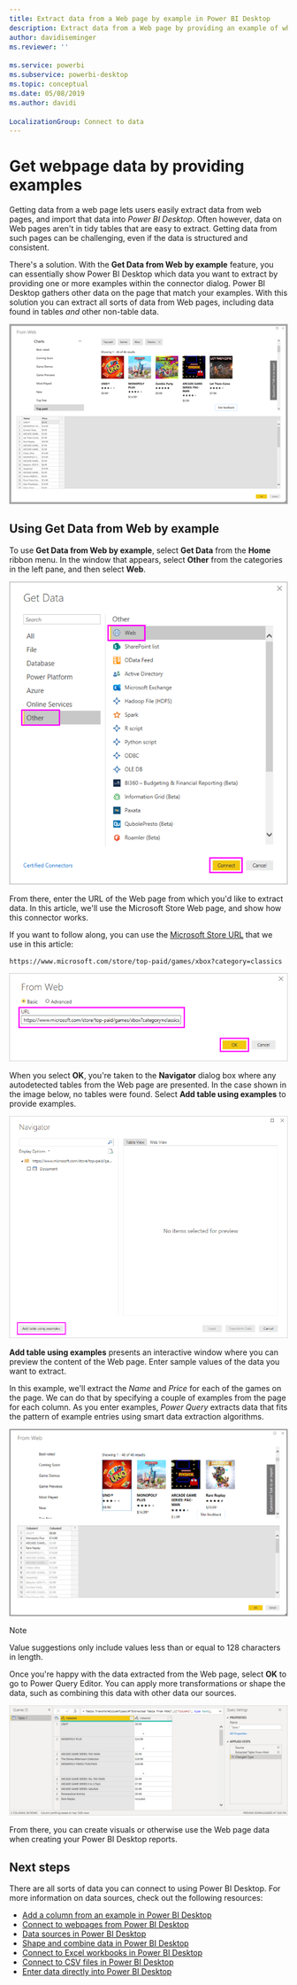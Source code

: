 ```yaml
---
title: Extract data from a Web page by example in Power BI Desktop
description: Extract data from a Web page by providing an example of what you want to pull
author: davidiseminger
ms.reviewer: ''

ms.service: powerbi
ms.subservice: powerbi-desktop
ms.topic: conceptual
ms.date: 05/08/2019
ms.author: davidi

LocalizationGroup: Connect to data
---
```

# Get webpage data by providing examples

Getting data from a web page lets users easily extract data from web pages, and import that data into *Power BI Desktop*. Often however, data on Web pages aren't in tidy tables that are easy to extract. Getting data from such pages can be challenging, even if the data is structured and consistent.

There's a solution. With the **Get Data from Web by example** feature, you can essentially show Power BI Desktop which data you want to extract by providing one or more examples within the connector dialog. Power BI Desktop gathers other data on the page that match your examples. With this solution you can extract all sorts of data from Web pages, including  data found in tables *and* other non-table data.

![Get data from web by example](media/desktop-connect-to-web-by-example/web-by-example_01.png)

## Using Get Data from Web by example

To use **Get Data from Web by example**, select **Get Data** from the **Home** ribbon menu. In the window that appears, select **Other** from the categories in the left pane, and then select **Web**.

![select Web from Get Data](media/desktop-connect-to-web-by-example/web-by-example_03.png)

From there, enter the URL of the Web page from which you'd like to extract data. In this article, we'll use the Microsoft Store Web page, and show how this connector works.

If you want to follow along, you can use the [Microsoft Store URL](https://www.microsoft.com/store/top-paid/games/xbox?category=classics) that we use in this article:

    https://www.microsoft.com/store/top-paid/games/xbox?category=classics

![Web dialog](media/desktop-connect-to-web-by-example/web-by-example_04.png)

When you select **OK**, you're taken to the **Navigator** dialog box where any autodetected tables from the Web page are presented. In the case shown in the image below, no tables were found. Select **Add table using examples** to provide examples.

![Navigator window](media/desktop-connect-to-web-by-example/web-by-example_05.png)

**Add table using examples** presents an interactive window where you can preview the content of the Web page. Enter sample values of the data you want to extract.

In this example, we'll extract the *Name* and *Price* for each of the games on the page. We can do that by specifying a couple of examples from the page for each column. As you enter examples, *Power Query* extracts data that fits the pattern of example entries using smart data extraction algorithms.

![data by example](media/desktop-connect-to-web-by-example/web-by-example_06.png)

> [!NOTE]
> Value suggestions only include values less than or equal to 128 characters in length.

Once you're happy with the data extracted from the Web page, select **OK** to go to Power Query Editor. You can apply more transformations or shape the data, such as combining this data with other data our sources.

![data by example](media/desktop-connect-to-web-by-example/web-by-example_07.png)

From there, you can create visuals or otherwise use the Web page data when creating your Power BI Desktop reports.

## Next steps

There are all sorts of data you can connect to using Power BI Desktop. For more information on data sources, check out the following resources:

* [Add a column from an example in Power BI Desktop](desktop-add-column-from-example.md)
* [Connect to webpages from Power BI Desktop](desktop-connect-to-web.md)
* [Data sources in Power BI Desktop](desktop-data-sources.md)
* [Shape and combine data in Power BI Desktop](desktop-shape-and-combine-data.md)
* [Connect to Excel workbooks in Power BI Desktop](desktop-connect-excel.md)
* [Connect to CSV files in Power BI Desktop](desktop-connect-csv.md)
* [Enter data directly into Power BI Desktop](desktop-enter-data-directly-into-desktop.md)
